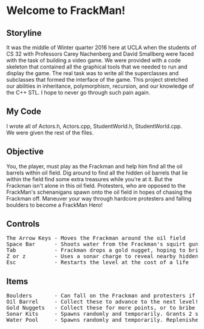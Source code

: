 # Welcome to FrackMan!
## Storyline
It was the middle of Winter quarter 2016 here at UCLA when
the students of CS 32 with Professors Carey Nachenberg
and David Smallberg were faced with the task of building
a video game. We were provided with a code skeleton that
contained all the graphical tools that we needed to run and
display the game. The real task was to write all the 
superclasses and subclasses that formed the interface
of the game. This project stretched our abilities in inheritance,
polymorphism, recursion, and our knowledge of the C++ STL. I hope to
never go through such pain again.

## My Code
I wrote all of Actors.h, Actors.cpp, StudentWorld.h, StudentWorld.cpp.
<br>
We were given the rest of the files.

## Objective
You, the player, must play as the Frackman and help him find all the oil
barrels within oil field. Dig around to find all the hidden oil barrels
that lie within the field find some extra treasures while you're at it.
But the Frackman isn't alone in this oil field. Protesters, who are opposed
to the FrackMan's schenanigans spawn onto the oil field in hopes of
chasing the Frackman off. Maneuver your way through hardcore protesters
and falling boulders to become a FrackMan Hero!

## Controls
<pre>
The Arrow Keys - Moves the Frackman around the oil field
Space Bar      - Shoots water from the Frackman's squirt gun that can stun protesters
Tab            - Frackman drops a gold nugget, hoping to bribe any chasing protesters
Z or z         - Uses a sonar charge to reveal nearby hidden objects
Esc            - Restarts the level at the cost of a life
</pre>

## Items
<pre>
Boulders       - Can fall on the Frackman and protesters if nothing supports it
Oil Barrel     - Collect these to advance to the next level!
Gold Nuggets   - Collect these for more points, or to bribe chasing protesters
Sonar Kits     - Spawns randomly and temporarily. Grants 2 sonar charges when collected
Water Pool     - Spawns randomly and temporarily. Replenishes Frackman's water supply
</pre>